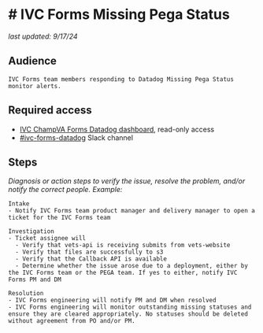 # # IVC Forms **Missing Pega Status**

_last updated: 9/17/24_  

## Audience 
```
IVC Forms team members responding to Datadog Missing Pega Status monitor alerts. 
```

## Required access


- [IVC ChampVA Forms Datadog dashboard](https://vagov.ddog-gov.com/dashboard/zsa-453-at7/ivc-champva-forms), read-only access
- [#ivc-forms-datadog](https://dsva.slack.com/archives/C06RQR7V9CM) Slack channel


## Steps
_Diagnosis or action steps to verify the issue, resolve the problem, and/or notify the correct people.  Example:_  
```
Intake
- Notify IVC Forms team product manager and delivery manager to open a ticket for the IVC Forms team

Investigation
- Ticket assignee will
  - Verify that vets-api is receiving submits from vets-website
  - Verify that files are successfully to s3
  - Verify that the Callback API is available
  - Determine whether the issue arose due to a deployment, either by the IVC Forms team or the PEGA team. If yes to either, notify IVC Forms PM and DM

Resolution
- IVC Forms engineering will notify PM and DM when resolved
- IVC Forms engineering will monitor outstanding missing statuses and ensure they are cleared appropriately. No statuses should be deleted without agreement from PO and/or PM.
  
```
